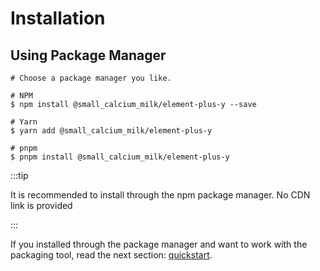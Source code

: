 # Installation

## Using Package Manager

```shell
# Choose a package manager you like.

# NPM
$ npm install @small_calcium_milk/element-plus-y --save

# Yarn
$ yarn add @small_calcium_milk/element-plus-y

# pnpm
$ pnpm install @small_calcium_milk/element-plus-y
```

:::tip

It is recommended to install through the npm package manager. No CDN link is provided

:::

If you installed through the package manager and want to work with the packaging tool, read the next section: [quickstart](/en-US/guide/quickstart).

